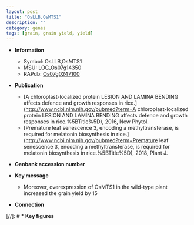 ```yaml
---
layout: post
title: "OsLLB,OsMTS1"
description: ""
category: genes
tags: [grain, grain yield, yield]
---
```


* **Information**  
    + Symbol: OsLLB,OsMTS1  
    + MSU: [LOC_Os07g14350](http://rice.uga.edu/cgi-bin/ORF_infopage.cgi?orf=LOC_Os07g14350)  
    + RAPdb: [Os07g0247100](http://rapdb.dna.affrc.go.jp/viewer/gbrowse_details/irgsp1?name=Os07g0247100)  

* **Publication**  
    + [A chloroplast-localized protein LESION AND LAMINA BENDING affects defence and growth responses in rice.](http://www.ncbi.nlm.nih.gov/pubmed?term=A chloroplast-localized protein LESION AND LAMINA BENDING affects defence and growth responses in rice.%5BTitle%5D), 2016, New Phytol.
    + [Premature leaf senescence 3, encoding a methyltransferase, is required for melatonin biosynthesis in rice.](http://www.ncbi.nlm.nih.gov/pubmed?term=Premature leaf senescence 3, encoding a methyltransferase, is required for melatonin biosynthesis in rice.%5BTitle%5D), 2018, Plant J.

* **Genbank accession number**  

* **Key message**  
    + Moreover, overexpression of OsMTS1 in the wild-type plant increased the grain yield by 15

* **Connection**  

[//]: # * **Key figures**  



